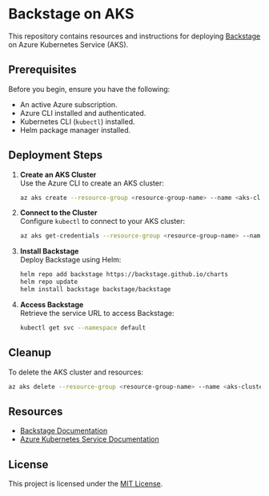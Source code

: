 # Backstage on AKS

This repository contains resources and instructions for deploying [Backstage](https://backstage.io/) on Azure Kubernetes Service (AKS).

## Prerequisites

Before you begin, ensure you have the following:
- An active Azure subscription.
- Azure CLI installed and authenticated.
- Kubernetes CLI (`kubectl`) installed.
- Helm package manager installed.

## Deployment Steps

1. **Create an AKS Cluster**  
    Use the Azure CLI to create an AKS cluster:
    ```bash
    az aks create --resource-group <resource-group-name> --name <aks-cluster-name> --node-count 3 --enable-addons monitoring --generate-ssh-keys
    ```

2. **Connect to the Cluster**  
    Configure `kubectl` to connect to your AKS cluster:
    ```bash
    az aks get-credentials --resource-group <resource-group-name> --name <aks-cluster-name>
    ```

3. **Install Backstage**  
    Deploy Backstage using Helm:
    ```bash
    helm repo add backstage https://backstage.github.io/charts
    helm repo update
    helm install backstage backstage/backstage
    ```

4. **Access Backstage**  
    Retrieve the service URL to access Backstage:
    ```bash
    kubectl get svc --namespace default
    ```

## Cleanup

To delete the AKS cluster and resources:
```bash
az aks delete --resource-group <resource-group-name> --name <aks-cluster-name> --yes --no-wait
```

## Resources

- [Backstage Documentation](https://backstage.io/docs)
- [Azure Kubernetes Service Documentation](https://learn.microsoft.com/en-us/azure/aks/)

## License

This project is licensed under the [MIT License](LICENSE).